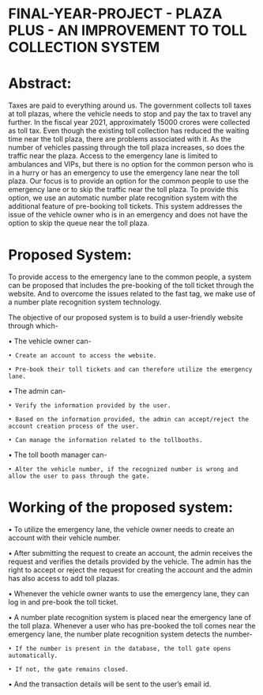 # FINAL-YEAR-PROJECT - PLAZA PLUS - AN IMPROVEMENT TO TOLL COLLECTION SYSTEM

# Abstract:

Taxes are paid to everything around us. The government collects toll taxes at toll plazas, where the vehicle needs to stop and pay the tax to travel any further. In the fiscal year 2021, approximately 15000 crores were collected as toll tax. Even though the existing toll collection has reduced the waiting time near the toll plaza, there are problems associated with it. As the number of vehicles passing through the toll plaza increases, so does the traffic near the plaza. Access to the emergency lane is limited to ambulances and VIPs, but there is no option for the common person who is in a hurry or has an emergency to use the emergency lane near the toll plaza. Our focus is to provide an option for the common people to use the emergency lane or to skip the traffic near the toll plaza. To provide this option, we use an automatic number plate recognition system with the additional feature of pre-booking toll tickets. This system addresses the issue of the vehicle owner who is in an emergency and does not have the option to skip the queue near the toll plaza.

# Proposed System: 

To provide access to the emergency lane to the common people, a system can be proposed that includes the pre-booking of the toll ticket through the website. And to overcome the issues related to the fast tag, we make use of a number plate recognition system technology.

The objective of our proposed system is to build a user-friendly website through which-

•	The vehicle owner can-

    • Create an account to access the website.
    
    • Pre-book their toll tickets and can therefore utilize the emergency lane.
    
•	The admin can-

    • Verify the information provided by the user.
    
    • Based on the information provided, the admin can accept/reject the account creation process of the user.
    
    • Can manage the information related to the tollbooths.
    
•	The toll booth manager can-

    • Alter the vehicle number, if the recognized number is wrong and allow the user to pass through the gate.
    
# Working of the proposed system:
 
• To utilize the emergency lane, the vehicle owner needs to create an account with their vehicle number.

• After submitting the request to create an account, the admin receives the request and verifies the details provided by the vehicle. The admin has the right to accept or reject the request for creating the account and the admin has also access to add toll plazas. 

• Whenever the vehicle owner wants to use the emergency lane, they can log in and pre-book the toll ticket. 

• A number plate recognition system is placed near the emergency lane of the toll plaza. Whenever a user who has pre-booked the toll comes near the emergency lane, the number plate recognition system detects the number-

    • If the number is present in the database, the toll gate opens automatically.

    • If not, the gate remains closed.
  
• And the transaction details will be sent to the user’s email id.
